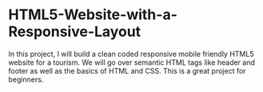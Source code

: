 # HTML5-Website-with-a-Responsive-Layout
In this project, I will build a clean coded responsive mobile friendly HTML5 website for a tourism. We will go over semantic HTML tags like header and footer as well as the basics of HTML and CSS. This is a great project for beginners.
